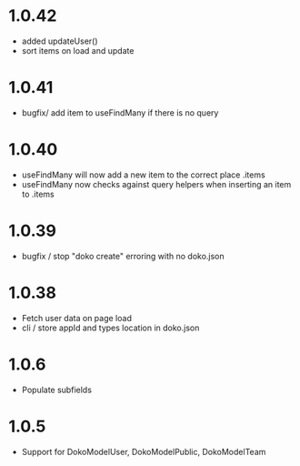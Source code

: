 # 1.0.42
- added updateUser()
- sort items on load and update

# 1.0.41
- bugfix/ add item to useFindMany if there is no query

# 1.0.40
- useFindMany will now add a new item to the correct place .items
- useFindMany now checks against query helpers when inserting an item to .items

# 1.0.39
- bugfix / stop "doko create" erroring with no doko.json

# 1.0.38
- Fetch user data on page load
- cli / store appId and types location in doko.json

# 1.0.6
- Populate subfields

# 1.0.5
- Support for DokoModelUser, DokoModelPublic, DokoModelTeam
